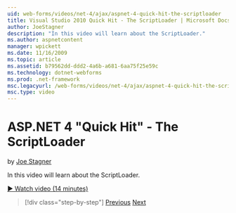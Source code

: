 ```yaml
---
uid: web-forms/videos/net-4/ajax/aspnet-4-quick-hit-the-scriptloader
title: Visual Studio 2010 Quick Hit - The ScriptLoader | Microsoft Docs
author: JoeStagner
description: "In this video will learn about the ScriptLoader."
ms.author: aspnetcontent
manager: wpickett
ms.date: 11/16/2009
ms.topic: article
ms.assetid: b79562dd-ddd2-4a6b-a681-6aa75f25e59c
ms.technology: dotnet-webforms
ms.prod: .net-framework
msc.legacyurl: /web-forms/videos/net-4/ajax/aspnet-4-quick-hit-the-scriptloader
msc.type: video
---
```

ASP.NET 4 "Quick Hit" - The ScriptLoader
====================
by [Joe Stagner](https://github.com/JoeStagner)

In this video will learn about the ScriptLoader.

[&#9654; Watch video (14 minutes)](https://channel9.msdn.com/Blogs/ASP-NET-Site-Videos/aspnet-4-quick-hit-the-scriptloader)

>[!div class="step-by-step"]
[Previous](aspnet-4-quick-hit-imperative-javascript-syntax-for-microsoft-client-side-controls.md)
[Next](aspnet-4-quick-hit-jquery-syntax-for-microsoft-ajax.md)
